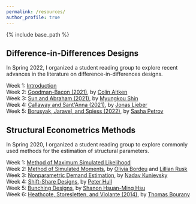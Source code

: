 ```yaml
---
permalink: /resources/
author_profile: true
---
```


{% include base_path %}


## Difference-in-Differences Designs

In Spring 2022, I organized a student reading group to explore recent advances in the literature on difference-in-differences designs.

Week 1: [Introduction](/files/DiDES01_Intro.pdf)<br/>
Week 2: [Goodman-Bacon (2021)](/files/DiDES02_GoodmanBacon.pdf), by [Colin Aitken](https://mathematics.uchicago.edu/people/profile/colin-aitken1/)<br/>
Week 3: [Sun and Abraham (2021)](/files/DiDES03_SunAbraham.pdf), by [Myungkou Shin](https://myungkoushin.com/)<br/>
Week 4: [Callaway and Sant'Anna (2021)](/files/DiDES04_CallawaySantAnna.pdf), by [Jonas Lieber](https://jonaslieber.com/)<br/>
Week 5: [Borusyak, Jaravel, and Spiess (2022)](/files/DiDES05_BorusyakJaravelSpiess.pdf), by [Sasha Petrov](https://economics.uchicago.edu/directory/sasha-petrov)<br/>


## Structural Econometrics Methods

In Spring 2020, I organized a student reading group to explore commonly used methods for the estimation of structural parameters.

Week 1: [Method of Maximum Simulated Likelihood](/files/StructuralMetrics01_MaxSimLik.pdf)<br/>
Week 2: [Method of Simulated Moments](/files/StructuralMetrics02_MethSimMoms.pdf), by [Olivia Bordeu](https://www.oliviabordeu.com/) and [Lillian Rusk](https://twitter.com/lillianrusk?lang=en)<br/>
Week 3: [Nonparametric Demand Estimation](/files/StructuralMetrics03_NonParamDem.pdf), by [Nadav Kunievsky](https://economics.uchicago.edu/directory/nadav-kunievsky) <br/>
Week 4: [Shift-Share Designs](https://ucfba0ab6b8f8c56d0213b859582.dl.dropboxusercontent.com/cd/0/inline2/B3ZgadoHjiIh2M_rbD9hjEJjQmmRqY3FnHtm5F-Y_IoAe2jDeNZJQkvou2xXhnH-f3uUjsvL-TrFOMvDqImY3cAScrKPQHoVJg34QEgNBsNfoI5xw642H9H7QT-VwmHd2OuJ3rtznSMyr5yQ-3Nhz4rFl_QEy3P8fkjk34q51kDCENm0bIZDg99WfB1ulBcv9TvaGNYbW-EmyfztKV3PwqcPIjeebP96BNEIBPOHTawgCxTeQJiRNIr9Sud26g1iuZnHGRb7AGPmsUPjmbDp3WGI-KY6PTo2j8UvmldDZ4goIVmO8yNYHMU0BCRQdmgqb-Zww-US8mzIC3meFVM7c25MJ2NOOFpYwTT2W3mJpAfmMTRtf779OsgyByw3QfhX83Ho84V_9fIUJCvF4Y8nkR77aNirwTCtLTyt4CbxYJjj0w/file), by [Peter Hull](https://sites.google.com/site/aboutpeterhull/home) <br/>
Week 5: [Bunching Designs](/files/StructuralMetrics05_Bunching.pdf), by [Shanon Hsuan-Ming Hsu](https://economics.uchicago.edu/directory/shanon-hsuan-ming-hsu) <br/>
Week 6: [Heathcote, Storesletten, and Violante (2014)](/files/StructuralMetrics06_ConsLabSup.pdf), by [Thomas Bourany](https://thomasbourany.github.io/)<br/>


